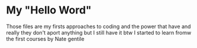 # My "Hello Word"

Those files are my firsts approaches to coding and the power that have and really they don't aport anything but I still have it btw I started to learn fromw the first courses by Nate gentile
